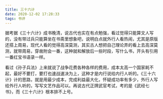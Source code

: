 ```yaml
---
title: 三十六计
date: 2020-12-02 17:28:33
tags: 书评
---
```


据考据《三十六计》成书晚清，说古代也实在有点勉强，看过觉得只能算文人写的，没有带过兵只能算坐在书斋里想象吧，说明白点就外行人看热闹，尤其是原版还搭上周易，现代人看的觉得高深莫测，其实古人想把自己理论弄的看上去高深莫测，就带周易，穿凿附会一番，这种就和解放后一些时段，写什么书，开头有引用一番红宝书语录一样。

看过《孙子兵法》上来就说了战争花费各种各样的费用，成本太高一个国家耗不起，最好不要打，要打也速战速决为上，这种才是内行说给内行人听的。《三十六计》计的思路，就是用最少成本，完成利益最大化，怀疑成功率有多少，外行人写给外行人听的，写写文艺作品可以。再说古代正牌武官考试，考的是《武经七书》，而《三十六计》根本排不上号。